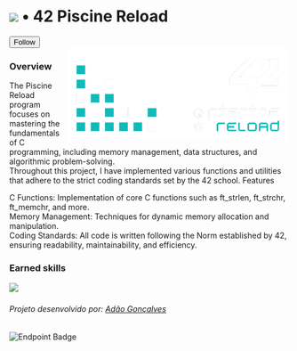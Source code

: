 # <a href="#" style="pointer-events: none;"> <img src="https://img.shields.io/badge/status-finished-success?color=%2312bab9&style=flat-square"/></a> • 42 Piscine Reload
<form class="js-form-toggle-target" data-sr-feedback="You are following iknowitslexaa" data-turbo="false" action="/users/follow?target=iknowitslexaa" accept-charset="UTF-8" method="post"><input type="hidden" name="authenticity_token" value="8mHPbxK5pquoVGZR-KEgs0iUUdjpJHnp9j3TRT2eI0WAJ3YuuB1kR1Nnlz7zQn1DbqnGvzn18b8et-rf_gwfOQ">
        <input type="submit" name="commit" value="Follow" class="btn btn-block" title="Follow iknowitslexaa" aria-label="Follow iknowitslexaa" data-hydro-click="{&quot;event_type&quot;:&quot;user_profile.click&quot;,&quot;payload&quot;:{&quot;profile_user_id&quot;:167018550,&quot;target&quot;:&quot;FOLLOW_BUTTON&quot;,&quot;user_id&quot;:182086398,&quot;originating_url&quot;:&quot;https://github.com/iknowitslexaa&quot;}}" data-hydro-click-hmac="f9f8612938d6ad1938622a3bb9c542a37380a02121044752160b1b9af125772e" data-disable-with="Follow">
</form>
<a href="#" style="pointer-events: none;">
<img align="right" src="./piscinereload42-removebg-preview.png" width="400"/>
</a>

### Overview
The Piscine Reload program focuses on mastering the fundamentals of C programming, including memory management, data structures, and algorithmic problem-solving. 
<br/>Throughout this project, I have implemented various functions and utilities that adhere to the strict coding standards set by the 42 school.
Features

C Functions: Implementation of core C functions such as ft_strlen, ft_strchr, ft_memchr, and more.<br/>
Memory Management: Techniques for dynamic memory allocation and manipulation. <br/>
Coding Standards: All code is written following the Norm established by 42, ensuring readability, maintainability, and efficiency.

### Earned skills
<p align="left">
  <a href="#" style="pointer-events: none;">
    <img src="https://skillicons.dev/icons?i=git,powershell,c,vim" />
  </a>
</p>  

###### Projeto desenvolvido por: [Adão Gonçalves](https://github.com/AdaoG0n)

![Endpoint Badge](https://img.shields.io/endpoint?url=https%3A%2F%2Fhits.dwyl.com%2FAdaoG0n%2F42_Piscine_Reload.json&style=flat-square&labelColor=black&color=blue)
